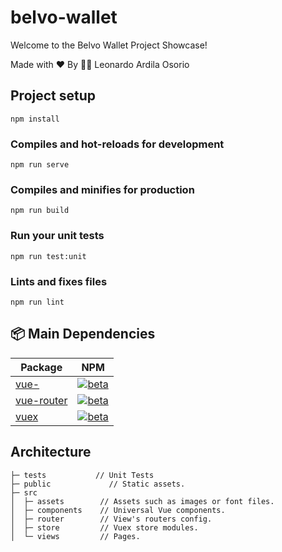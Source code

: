 # belvo-wallet

Welcome to the Belvo Wallet Project Showcase!

Made with ❤ By 👨‍💻 Leonardo Ardila Osorio

## Project setup

```
npm install
```

### Compiles and hot-reloads for development

```
npm run serve
```

### Compiles and minifies for production

```
npm run build
```

### Run your unit tests

```
npm run test:unit
```

### Lints and fixes files

```
npm run lint
```

## :package: Main Dependencies

| Package                                                       | NPM                                                                                                          |
| ------------------------------------------------------------- | ------------------------------------------------------------------------------------------------------------ |
| [vue-](https://www.npmjs.com/package/vue/v/next)              | [![beta](https://img.shields.io/npm/v/vue/next.svg)](https://www.npmjs.com/package/vue/v/next)               |
| [vue-router](https://www.npmjs.com/package/vue-router/v/next) | [![beta](https://img.shields.io/npm/v/vue-router/next.svg)](https://www.npmjs.com/package/vue-router/v/next) |
| [vuex](https://www.npmjs.com/package/vuex/v/next)             | [![beta](https://img.shields.io/npm/v/vuex/next.svg)](https://www.npmjs.com/package/vuex/v/next)             |

## Architecture

```text
├─ tests           // Unit Tests
├─ public             // Static assets.
├─ src
│  ├─ assets        // Assets such as images or font files.
│  ├─ components    // Universal Vue components.
│  ├─ router        // View's routers config.
│  ├─ store         // Vuex store modules.
│  └─ views         // Pages.
```
